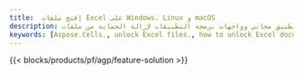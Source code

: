 ```yaml
---
title:  إفتح ملفات Excel على Windows، Linux و macOS
description: تطبيق مجاني وواجهات برمجة التطبيقات لإزالة الحماية من ملفات XLS وXLSX وODS
keywords: [Aspose.Cells., unlock Excel files., how to unlock Excel document., unprotect Excel files., remove protection from Excel files., decrypt Excel Files]
---
```

{{< blocks/products/pf/agp/feature-solution >}} 

